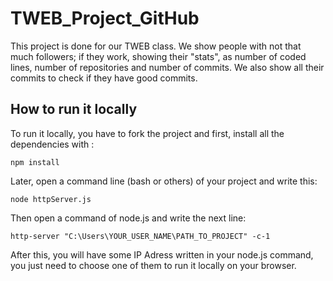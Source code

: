 # TWEB_Project_GitHub

This project is done for our TWEB class. We show people with not that much followers;
if they work, showing their "stats", as number of coded lines, number of repositories
and number of commits. We also show all their commits to check if they have good commits.

## How to run it locally

To run it locally, you have to fork the project and first, install all the dependencies with :
```
npm install
``` 
Later, open a command line (bash or others) of your project and write this:
```
node httpServer.js
```
Then open a command of node.js and write the next line:
```
http-server "C:\Users\YOUR_USER_NAME\PATH_TO_PROJECT" -c-1
```

After this, you will have some IP Adress written in your node.js command, you just need to choose one of them to run it locally on your browser.
